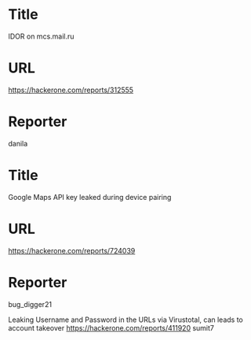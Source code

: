# Title
IDOR on mcs.mail.ru 
# URL 
https://hackerone.com/reports/312555
# Reporter 
danila

# Title
Google Maps API key leaked during device pairing
# URL 
https://hackerone.com/reports/724039
# Reporter 
bug_digger21

Leaking Username and Password in the URLs via Virustotal, can leads to account takeover
https://hackerone.com/reports/411920
sumit7
